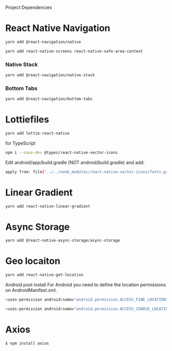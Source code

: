 Project Dependencies

# React Native Navigation

```bash
yarn add @react-navigation/native
```

```bash
yarn add react-native-screens react-native-safe-area-context
```

### Native Stack

```bash
yarn add @react-navigation/native-stack
```

### Bottom Tabs

```bash
yarn add @react-navigation/bottom-tabs
```

# Lottiefiles

```bash
yarn add lottie-react-native
```

for TypeScript

```bash
npm i --save-dev @types/react-native-vector-icons
```

Edit android/app/build.gradle (NOT android/build.gradle) and add:

```bash
apply from: file("../../node_modules/react-native-vector-icons/fonts.gradle")
```

# Linear Gradient

```bash
yarn add react-native-linear-gradient
```

# Async Storage

```bash
yarn add @react-native-async-storage/async-storage
```

# Geo locaiton

```bash
yarn add react-native-get-location
```

Android post install
For Android you need to define the location permissions on AndroidManifest.xml.

<!-- Define ACCESS_FINE_LOCATION if you will use enableHighAccuracy=true  -->

```bash
<uses-permission android:name="android.permission.ACCESS_FINE_LOCATION"/>
```

<!-- Define ACCESS_COARSE_LOCATION if you will use enableHighAccuracy=false  -->

```bash
<uses-permission android:name="android.permission.ACCESS_COARSE_LOCATION"/>
```

# Axios

```bash
$ npm install axios
```
